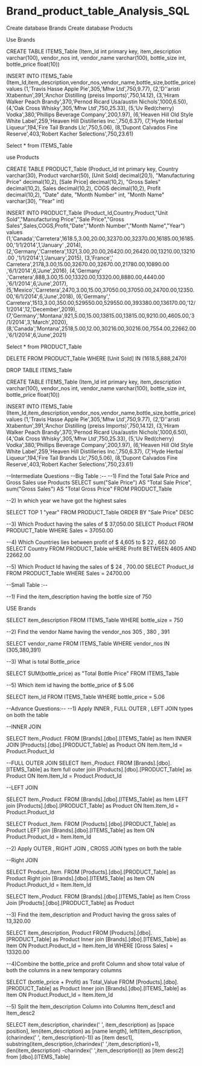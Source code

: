 # Brand_product_table_Analysis_SQL

Create database Brands
Create database Products

Use Brands

CREATE TABLE ITEMS_Table
 (Item_Id int primary key,
 item_description varchar(100),
 vendor_nos int,
 vendor_name varchar(100),
 bottle_size int,
 bottle_price float(10))

 INSERT INTO ITEMS_Table (Item_Id,item_description,vendor_nos,vendor_name,bottle_size,bottle_price)
 values
       (1,'Travis Hasse Apple Pie',305,'Mhw Ltd',750,9.77),
	   (2,'D''aristi Xtabentun',391,'Anchor Distilling (preiss Imports)',750,14.12),
	   (3,'Hiram Walker Peach Brandy',370,'Pernod Ricard Usa/austin Nichols',1000,6.50),
	   (4,'Oak Cross Whisky',305,'Mhw Ltd',750,25.33),
	   (5,'Uv Red(cherry) Vodka',380,'Phillips Beverage Company',200,1.97),
	   (6,'Heaven Hill Old Style White Label',259,'Heaven Hill Distilleries Inc.',750,6.37),
	   (7,'Hyde Herbal Liqueur',194,'Fire Tail Brands Llc',750,5.06),
	   (8,'Dupont Calvados Fine Reserve',403,'Robert Kacher Selections',750,23.61)

Select * from ITEMS_Table

 
 use Products

 CREATE TABLE PRODUCT_Table
 (Product_Id int primary key,
 Country varchar(30),
 Product varchar(50),
 [Unit Sold] decimal(20,1),
 "Manufacturing Price" decimal(10,2),
 [Sale Price] decimal(10,2),
 "Gross Sales" decimal(10,2),
 Sales decimal(10,2),
 COGS decimal(10,2),
 Profit decimal(10,2),
 "Date" date,
 "Month Number" int,
 "Month Name" varchar(30),
 "Year" int)


 INSERT INTO PRODUCT_Table (Product_Id,Country,Product,"Unit Sold","Manufacturing Price","Sale Price","Gross Sales",Sales,COGS,Profit,"Date","Month Number","Month Name","Year")
 values
(1,'Canada','Carretera',1618.5,3.00,20.00,32370.00,32370.00,16185.00,16185.00,'1/1/2014',1,'January' ,2014),
(2,'Germany','Carretera',1321,3.00,20.00,26420.00,26420.00,13210.00,13210.00 ,'1/1/2014',1,'January',2015),
(3,'France',' Carretera',2178,3.00,15.00,32670.00,32670.00,21780.00,10890.00 ,'6/1/2014',6,'June',2016),
(4,'Germany' ,'Carretera',888,3.00,15.00,13320.00,13320.00,8880.00,4440.00 ,'6/1/2014',6,'June',2017),
(5,'Mexico','Carretera',2470,3.00,15.00,37050.00,37050.00,24700.00,12350.00,'6/1/2014',6,'June',2018),
(6,'Germany',' Carretera',1513,3.00,350.00,529550.00,529550.00,393380.00,136170.00,'12/1/2014',12,'December',2019),
(7,'Germany','Montana',921,5.00,15.00,13815.00,13815.00,9210.00,4605.00,'3/1/2014',3,'March',2020),
(8,'Canada','Montana',2518,5.00,12.00,30216.00,30216.00,7554.00,22662.00,'6/1/2014',6,'June',2021)


Select * from PRODUCT_Table

DELETE FROM PRODUCT_Table
WHERE [Unit Sold] IN (1618.5,888,2470)

DROP TABLE ITEMS_Table

CREATE TABLE ITEMS_Table
 (Item_Id int primary key,
 item_description varchar(100),
 vendor_nos int,
 vendor_name varchar(100),
 bottle_size int,
 bottle_price float(10))

 INSERT INTO ITEMS_Table (Item_Id,item_description,vendor_nos,vendor_name,bottle_size,bottle_price)
 values
       (1,'Travis Hasse Apple Pie',305,'Mhw Ltd',750,9.77),
	   (2,'D''aristi Xtabentun',391,'Anchor Distilling (preiss Imports)',750,14.12),
	   (3,'Hiram Walker Peach Brandy',370,'Pernod Ricard Usa/austin Nichols',1000,6.50),
	   (4,'Oak Cross Whisky',305,'Mhw Ltd',750,25.33),
	   (5,'Uv Red(cherry) Vodka',380,'Phillips Beverage Company',200,1.97),
	   (6,'Heaven Hill Old Style White Label',259,'Heaven Hill Distilleries Inc.',750,6.37),
	   (7,'Hyde Herbal Liqueur',194,'Fire Tail Brands Llc',750,5.06),
	   (8,'Dupont Calvados Fine Reserve',403,'Robert Kacher Selections',750,23.61)


--Intermediate Questions
--Big Table :--
--1) Find the Total Sale Price  and  Gross Sales 
use Products
SELECT sum("Sale Price") AS "Total Sale Price", sum("Gross Sales") AS "Total Gross Price"
FROM PRODUCT_Table

--2) In which year we have got the highest sales

SELECT TOP 1 "year" 
FROM PRODUCT_Table 
ORDER BY "Sale Price" DESC

--3)  Which Product having the sales of $ 37,050.00
SELECT Product
FROM PRODUCT_Table
WHERE Sales = 37050.00

--4) Which Countries lies between profit of $ 4,605 to $  22 , 662.00
SELECT Country 
FROM PRODUCT_Table 
wHERE Profit BETWEEN 4605 AND 22662.00

--5) Which Product Id having the sales of $ 24 , 700.00
SELECT Product_Id 
FROM PRODUCT_Table
WHERE Sales = 24700.00

--Small Table :--

--1) Find the item_description having the bottle size of 750

USE Brands

SELECT item_description 
FROM ITEMS_Table
WHERE bottle_size = 750

--2) Find the vendor Name having the vendor_nos 305 , 380 , 391

SELECT vendor_name 
FROM ITEMS_Table
WHERE vendor_nos IN (305,380,391)

--3) What is total Bottle_price

SELECT SUM(bottle_price) as "Total Bottle Price"  FROM ITEMS_Table

--5) Which item id having the bottle_price of $ 5.06

SELECT Item_Id 
FROM ITEMS_Table 
WHERE bottle_price = 5.06

--Advance Questions:--
--1) Apply INNER  , FULL OUTER , LEFT JOIN types on both the table 

--INNER JOIN

SELECT Item.*,Product.*
FROM [Brands].[dbo].[ITEMS_Table] as Item
INNER JOIN
[Products].[dbo].[PRODUCT_Table] as Product
ON Item.Item_Id = Product.Product_Id

--FULL OUTER JOIN
SELECT Item.*,Product.*
FROM [Brands].[dbo].[ITEMS_Table]  as Item
full outer join
[Products].[dbo].[PRODUCT_Table] as Product
ON Item.Item_Id = Product.Product_Id

--LEFT JOIN

SELECT Item.*,Product.*
FROM [Brands].[dbo].[ITEMS_Table]  as Item
LEFT join
[Products].[dbo].[PRODUCT_Table] as Product
ON Item.Item_Id = Product.Product_Id

SELECT Product.*,Item.*
FROM [Products].[dbo].[PRODUCT_Table] as Product
LEFT join
[Brands].[dbo].[ITEMS_Table]  as Item
ON Product.Product_Id = Item.Item_Id

--2) Apply  OUTER  ,  RIGHT JOIN , CROSS JOIN types  on both the table 

--Right JOIN

SELECT Product.*,Item.*
FROM [Products].[dbo].[PRODUCT_Table] as Product
Right join
[Brands].[dbo].[ITEMS_Table]  as Item
ON Product.Product_Id = Item.Item_Id

SELECT Item.*,Product.*
FROM [Brands].[dbo].[ITEMS_Table]  as Item
Cross Join
[Products].[dbo].[PRODUCT_Table] as Product

--3) Find the item_description and Product having the gross sales of 13,320.00

SELECT item_description, Product
FROM [Products].[dbo].[PRODUCT_Table] as Product
Inner join
[Brands].[dbo].[ITEMS_Table]  as Item
ON Product.Product_Id = Item.Item_Id
WHERE [Gross Sales] = 13320.00

--4)Combine the  bottle_price and profit Column and show total value of both the columns in a new temporary columns

SELECT (bottle_price + Profit) as Total_Value
FROM [Products].[dbo].[PRODUCT_Table] as Product
Inner join
[Brands].[dbo].[ITEMS_Table]  as Item
ON Product.Product_Id = Item.Item_Id

--5)   Split the Item_description Column into Columns Item_desc1 and Item_desc2

SELECT item_description, 
charindex(' ', item_description) as [space position],
len(item_description) as [name length],
left(item_description, (charindex(' ', item_description)-1)) as [item desc1],
substring(item_description,(charindex(' ',item_description)+1),(len(item_description) -charindex(' ',item_description)))
as [item desc2] from [dbo].[ITEMS_Table]
